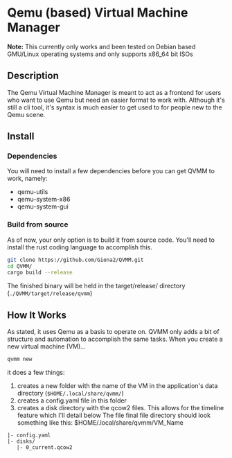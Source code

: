 # Qemu (based) Virtual Machine Manager
**Note:** This currently only works and been tested on Debian based GMU/Linux operating systems and only supports x86_64 bit ISOs
## Description
The Qemu Virtual Machine Manager is meant to act as a frontend for users who want to use Qemu but need an easier format to work with. Although it's still a cli tool, it's syntax is much easier to get used to for people new to the Qemu scene.
## Install
### Dependencies
You will need to install a few dependencies before you can get QVMM to work, namely:
- qemu-utils
- qemu-system-x86
- qemu-system-gui
### Build from source
As of now, your only option is to build it from source code. You'll need to install the rust coding language to accomplish this.
```bash
git clone https://github.com/Giona2/QVMM.git
cd QVMM/
cargo build --release
```
The finished binary will be held in the target/release/ directory (```./QVMM/target/release/qvmm```)
## How It Works
As stated, it uses Qemu as a basis to operate on. QVMM only adds a bit of structure and automation to accomplish the same tasks.
When you create a new virtual machine (VM)...
```bash
qvmm new
```
it does a few things:
1. creates a new folder with the name of the VM in the application's data directory (```$HOME/.local/share/qvmm/```)
2. creates a config.yaml file in this folder
3. creates a disk directory with the qcow2 files. This allows for the timeline feature which I'll detail below
The file final file directory should look something like this:
$HOME/.local/share/qvmm/VM_Name
```
|- config.yaml
|- disks/
   |- 0_current.qcow2
```
